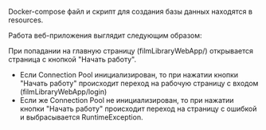 Docker-compose файл и скрипт для создания базы данных находятся в resources.

Работа веб-приложения выглядит следующим образом:

При попадании на главную страницу (filmLibraryWebApp/) открывается страница с кнопкой "Начать работу".
- Если Connection Pool инициализирован, то при нажатии кнопки "Начать работу" происходит переход на рабочую страницу с входом (filmLibraryWebApp/login)
- Если же Connection Pool не инициализирован, то при нажатии кнопки "Начать работу" происходит переход на страницу с ошибкой и выбрасывается RuntimeException.


